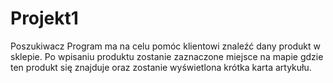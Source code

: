 # Projekt1
Poszukiwacz
Program ma na celu pomóc klientowi znaleźć dany produkt w sklepie.
Po wpisaniu produktu zostanie zaznaczone miejsce na mapie gdzie ten produkt się znajduje oraz zostanie wyświetlona krótka karta artykułu.
